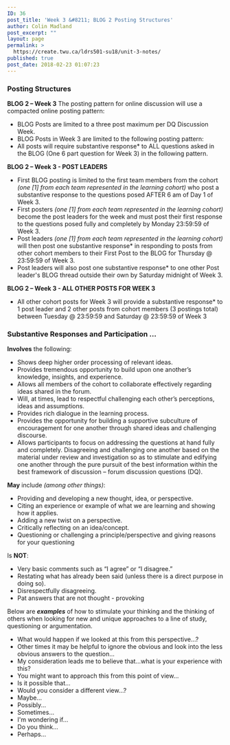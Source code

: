 ```yaml
---
ID: 36
post_title: 'Week 3 &#8211; BLOG 2 Posting Structures'
author: Colin Madland
post_excerpt: ""
layout: page
permalink: >
  https://create.twu.ca/ldrs501-su18/unit-3-notes/
published: true
post_date: 2018-02-23 01:07:23
---
```

<h3>Posting Structures</h3>

<strong>BLOG 2 – Week 3</strong> The posting pattern for online discussion will use a compacted online posting pattern:

<ul>
<li>BLOG Posts are limited to a three post maximum per DQ Discussion Week.</li>
<li>BLOG Posts in Week 3 are limited to the following posting pattern:</li>
<li>All posts will require substantive response* to ALL questions asked in the BLOG (One 6 part question for Week 3) in the following pattern.</li>
</ul>

<strong>BLOG 2 – Week 3 - POST LEADERS</strong>

<ul>
<li>First BLOG posting is limited to the first team members from the cohort <em>(one [1] from each team represented in the learning cohort)</em> who post a substantive response to the questions posed AFTER 6 am of Day 1 of Week 3.</li>
<li>First posters <em>(one [1] from each team represented in the learning cohort)</em> become the post leaders for the week and must post their first response to the questions posed fully and completely by Monday 23:59:59 of Week 3.</li>
<li>Post leaders <em>(one [1] from each team represented in the learning cohort)</em> will then post one substantive response* in responding to posts from other cohort members to their First Post to the BLOG for Thursday @ 23:59:59 of Week 3.</li>
<li>Post leaders will also post one substantive response* to one other Post leader's BLOG thread outside their own by Saturday midnight of Week 3.</li>
</ul>

<strong>BLOG 2 – Week 3 - ALL OTHER POSTS FOR WEEK 3</strong>

<ul>
<li>All other cohort posts for Week 3 will provide a substantive response* to 1 post leader and 2 other posts from cohort members (3 postings total) between Tuesday @ 23:59:59 and Saturday @ 23:59:59 of Week 3</li>
</ul>

<h3>Substantive Responses and Participation ...</h3>

<strong>Involves</strong> the following:

<ul>
<li>Shows deep higher order processing of relevant ideas.</li>
<li>Provides tremendous opportunity to build upon one another’s knowledge, insights, and experience.</li>
<li>Allows all members of the cohort to collaborate effectively regarding ideas shared in the forum.</li>
<li>Will, at times, lead to respectful challenging each other’s perceptions, ideas and assumptions.</li>
<li>Provides rich dialogue in the learning process.</li>
<li>Provides the opportunity for building a supportive subculture of encouragement for one another through shared ideas and challenging discourse.</li>
<li>Allows participants to focus on addressing the questions at hand fully and completely. Disagreeing and challenging one another based on the material under review and investigation so as to stimulate and edifying one another through the pure pursuit of the best information within the best framework of discussion – forum discussion questions (DQ).</li>
</ul>

<strong>May</strong> include <em>(among other things)</em>:

<ul>
<li>Providing and developing a new thought, idea, or perspective.</li>
<li>Citing an experience or example of what we are learning and showing how it applies.</li>
<li>Adding a new twist on a perspective.</li>
<li>Critically reflecting on an idea/concept.</li>
<li>Questioning or challenging a principle/perspective and giving reasons for your questioning</li>
</ul>

Is <strong>NOT</strong>:

<ul>
<li>Very basic comments such as “I agree” or “I disagree.”</li>
<li>Restating what has already been said (unless there is a direct purpose in doing so).</li>
<li>Disrespectfully disagreeing.</li>
<li>Pat answers that are not thought - provoking</li>
</ul>

Below are <em><strong>examples</strong></em> of how to stimulate your thinking and the thinking of others when looking for new and unique approaches to a line of study, questioning or argumentation.

<ul>
<li>What would happen if we looked at this from this perspective...?</li>
<li>Other times it may be helpful to ignore the obvious and look into the less obvious answers to the question...</li>
<li>My consideration leads me to believe that...what is your experience with this?</li>
<li>You might want to approach this from this point of view...</li>
<li>Is it possible that...</li>
<li>Would you consider a different view...?</li>
<li>Maybe...</li>
<li>Possibly...</li>
<li>Sometimes...</li>
<li>I'm wondering if...</li>
<li>Do you think...</li>
<li>Perhaps…</li>
</ul>